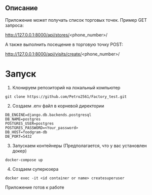 ## Описание

Приложение может получать список торговых точек. Пример GET запроса:

http://127.0.0.1:8000/api/stores/<phone_number>/

А также выполнить посещение в торговую точку POST:

http://127.0.0.1:8000/api/visits/create/<phone_number>/

# Запуск

1. Клонируем репозиторий на локальный компьютер 

```
git clone https://github.com/Petro2561/Factory_test.git
```

2. Создаем .env файл в корневой директории

```
DB_ENGINE=django.db.backends.postgresql
DB_NAME=postgres
POSTGRES_USER=postgres
POSTGRES_PASSWORD=<Your_password>
DB_HOST=foodgram-db
DB_PORT=5432
```

3. Запускаем контейнеры (Предполагается, что у вас установлен докер)
```
docker-compose up
```
4. Создаем суперюзера
```
docker exec -it <id container or name> createsuperuser
```

Приложение готов к работе
